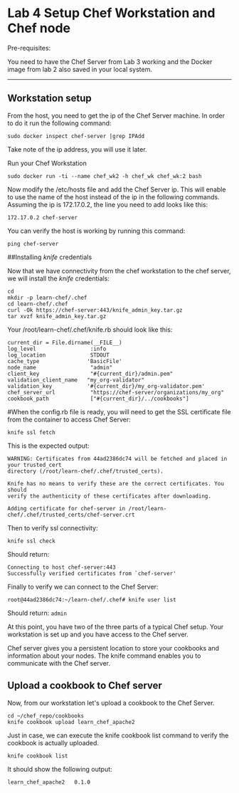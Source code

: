 # Lab 4 Setup Chef Workstation and Chef node

Pre-requisites:

You need to have the Chef Server from Lab 3 working and the Docker image from lab 2 also saved in your local system.

---

## Workstation setup

From the host, you need to get the ip of the Chef Server machine. In order to do it run the following command:
```
sudo docker inspect chef-server |grep IPAdd
```
Take note of the ip address, you will use it later. 


Run your Chef Workstation

```
sudo docker run -ti --name chef_wk2 -h chef_wk chef_wk:2 bash 
```

Now modify the /etc/hosts file and add the Chef Server ip. This will enable to use the name of the host instead of the ip in the following commands. Assuming the ip is 172.17.0.2, the line you need to add looks like this:

```
172.17.0.2 chef-server
```

You can verify the host is working by running this command:
```
ping chef-server
```

##Installing *knife* credentials

Now that we have connectivity from the chef workstation to the chef server, we will install the *knife* credentials:

```
cd
mkdir -p learn-chef/.chef
cd learn-chef/.chef
curl -Ok https://chef-server:443/knife_admin_key.tar.gz  
tar xvzf knife_admin_key.tar.gz 
```

Your /root/learn-chef/.chef/knife.rb should look like this:
```
current_dir = File.dirname(__FILE__) 
log_level                 :info 
log_location              STDOUT 
cache_type               'BasicFile' 
node_name                 "admin" 
client_key                "#{current_dir}/admin.pem" 
validation_client_name   "my_org-validator" 
validation_key           '#{current_dir}/my_org-validator.pem' 
chef_server_url           "https://chef-server/organizations/my_org" 
cookbook_path             ["#{current_dir}/../cookbooks"] 
```

#When the config.rb file is ready, you will need to get the SSL certificate file from the container to access Chef Server:

```
knife ssl fetch 
```

This is the expected output:
```
WARNING: Certificates from 44ad2386dc74 will be fetched and placed in your trusted_cert 
directory (/root/learn-chef/.chef/trusted_certs). 

Knife has no means to verify these are the correct certificates. You should 
verify the authenticity of these certificates after downloading. 

Adding certificate for chef-server in /root/learn-chef/.chef/trusted_certs/chef-server.crt 
```

Then to verify ssl connectivity:

```
knife ssl check 
```

Should return:

```
Connecting to host chef-server:443 
Successfully verified certificates from `chef-server' 
```

Finally to verify we can connect to the Chef Server:

```
root@44ad2386dc74:~/learn-chef/.chef# knife user list 
```

Should return: ```admin``` 


At this point, you have two of the three parts of a typical Chef setup. Your workstation is set up and you have access to the Chef server.

Chef server gives you a persistent location to store your cookbooks and information about your nodes. The knife command enables you to communicate with the Chef server.


## Upload a cookbook to Chef server 

Now, from our workstation let's upload a cookbook to the Chef Server.

```
cd ~/chef_repo/cookbooks
knife cookbook upload learn_chef_apache2
```

Just in case, we can execute the knife cookbook list command to verify the cookbook is actually uploaded.

```
knife cookbook list 
```

It should show the following output:

```
learn_chef_apache2   0.1.0 
```
